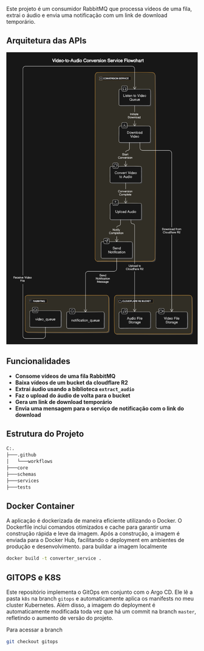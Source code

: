 Este projeto é um consumidor RabbitMQ que processa vídeos de uma fila, extrai o áudio e envia uma notificação com um link de download temporário.

## Arquitetura das APIs
![Architecture Diagram](docs/converter-arch.png)

## Funcionalidades

- **Consome vídeos de uma fila RabbitMQ**
- **Baixa vídeos de um bucket da cloudflare R2**
- **Extrai áudio usando a biblioteca `extract_audio`**
- **Faz o upload do áudio de volta para o bucket**
- **Gera um link de download temporário**
- **Envia uma mensagem para o serviço de notificação com o link do download**

## Estrutura do Projeto
```bash
C:.
├───.github
│   └───workflows
├───core
├───schemas
├───services
├───tests
```

## Docker Container
A aplicação é dockerizada de maneira eficiente utilizando o Docker. O Dockerfile inclui comandos otimizados e cache para garantir uma construção rápida e leve da imagem. Após a construção, a imagem é enviada para o Docker Hub, facilitando o deployment em ambientes de produção e desenvolvimento.
para buildar a imagem localmente
```bash
docker build -t converter_service .
```

## GITOPS e K8S
Este repositório implementa o GitOps em conjunto com o Argo CD. Ele lê a pasta `k8s` na branch `gitops` e automaticamente aplica os manifests no meu cluster Kubernetes. Além disso, a imagem do deployment é automaticamente modificada toda vez que há um commit na branch `master`, refletindo o aumento de versão do projeto.

Para acessar a branch
```bash
git checkout gitops
```
